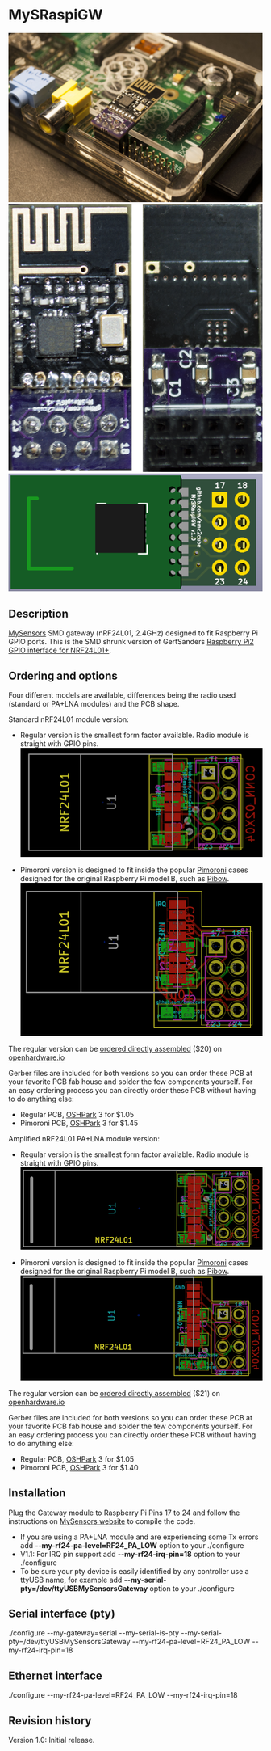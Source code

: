 MySRaspiGW
==========

![GW on the Pi](https://raw.githubusercontent.com/emc2cube/MySRaspiGW/master/MySRaspiGW_Pi.jpg)
![Regular GW](https://raw.githubusercontent.com/emc2cube/MySRaspiGW/master/Regular/img/MySRaspiGW.png)
![KiCad 3D view](https://raw.githubusercontent.com/emc2cube/MySRaspiGW/master/Regular/img/MySRaspiGW-3Dtop.png)


Description
-----------

[MySensors](http://www.mysensors.org) SMD gateway (nRF24L01, 2.4GHz) designed to fit Raspberry Pi GPIO ports.
This is the SMD shrunk version of GertSanders [Raspberry Pi2 GPIO interface for NRF24L01+](https://www.openhardware.io/view/17/Raspberry-Pi2-GPIO-interface-for-NRF24L01).


Ordering and options
--------

Four different models are available, differences being the radio used (standard or PA+LNA modules) and the PCB shape.

Standard nRF24L01 module version:
- Regular version is the smallest form factor available. Radio module is straight with GPIO pins.
![MySRaspiGW regular PCB](https://raw.githubusercontent.com/emc2cube/MySRaspiGW/master/Regular/img/MySRaspiGW-PCB.png)

- Pimoroni version is designed to fit inside the popular [Pimoroni](http://pimoroni.com) cases designed for the original Raspberry Pi model B, such as [Pibow](https://www.raspberrypi.org/blog/pibow/).
![MySRaspiGW Pimoroni PCB](https://raw.githubusercontent.com/emc2cube/MySRaspiGW/master/Pimoroni/img/MySRaspiGW_Pimoroni-PCB.png)

The regular version can be [ordered directly assembled](https://www.openhardware.io/order/105/ASMBL1X) ($20) on [openhardware.io](https://www.openhardware.io/view/105/MySRaspiGW)

Gerber files are included for both versions so you can order these PCB at your favorite PCB fab house and solder the few components yourself.
For an easy ordering process you can directly order these PCB without having to do anything else:
- Regular PCB, [OSHPark](https://oshpark.com/shared_projects/bg1hhzfQ) 3 for $1.05
- Pimoroni PCB, [OSHPark](https://oshpark.com/shared_projects/c99XW7uq) 3 for $1.45

Amplified nRF24L01 PA+LNA module version:
- Regular version is the smallest form factor available. Radio module is straight with GPIO pins.
![MySRaspiGW regular PCB](https://raw.githubusercontent.com/emc2cube/MySRaspiGW/master/Regular_PA_LNA/img/MySRaspiGW-PCB.png)

- Pimoroni version is designed to fit inside the popular [Pimoroni](http://pimoroni.com) cases designed for the original Raspberry Pi model B, such as [Pibow](https://www.raspberrypi.org/blog/pibow/).
![MySRaspiGW Pimoroni PCB](https://raw.githubusercontent.com/emc2cube/MySRaspiGW/master/Pimoroni_PA_LNA/img/MySRaspiGW_Pimoroni-PCB.png)

The regular version can be [ordered directly assembled](https://www.openhardware.io/order/116/ASMBL1X) ($21) on [openhardware.io](https://www.openhardware.io/view/116/MySRaspiGW-PALNA)

Gerber files are included for both versions so you can order these PCB at your favorite PCB fab house and solder the few components yourself.
For an easy ordering process you can directly order these PCB without having to do anything else:
- Regular PCB, [OSHPark](https://oshpark.com/shared_projects/183xUT60) 3 for $1.05
- Pimoroni PCB, [OSHPark](https://oshpark.com/shared_projects/L0Y6czX5) 3 for $1.40


Installation
-------

Plug the Gateway module to Raspberry Pi Pins 17 to 24 and follow the instructions on [MySensors website](https://www.mysensors.org/build/raspberry) to compile the code.
- If you are using a PA+LNA module and are experiencing some Tx errors add **--my-rf24-pa-level=RF24_PA_LOW** option to your ./configure
- V1.1: For IRQ pin support add **--my-rf24-irq-pin=18** option to your ./configure
- To be sure your pty device is easily identified by any controller use a ttyUSB name, for example add **--my-serial-pty=/dev/ttyUSBMySensorsGateway** option to your ./configure

## Serial interface (pty)
./configure --my-gateway=serial --my-serial-is-pty --my-serial-pty=/dev/ttyUSBMySensorsGateway --my-rf24-pa-level=RF24_PA_LOW --my-rf24-irq-pin=18

## Ethernet interface
./configure --my-rf24-pa-level=RF24_PA_LOW --my-rf24-irq-pin=18


Revision history
----------------

Version 1.0: Initial release.